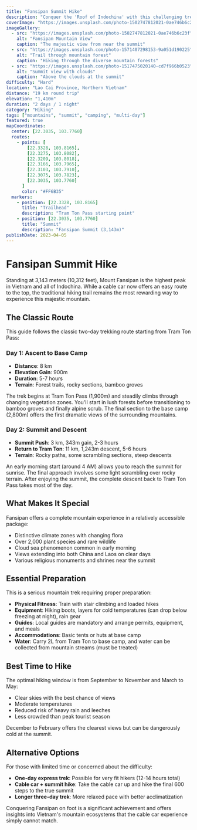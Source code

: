 ```yaml
---
title: "Fansipan Summit Hike"
description: "Conquer the 'Roof of Indochina' with this challenging trek to the summit of Fansipan, Vietnam's highest mountain, offering unparalleled views across the border into China and Laos."
coverImage: "https://images.unsplash.com/photo-1502747812021-0ae746b6c23f"
imageGallery:
  - src: "https://images.unsplash.com/photo-1502747812021-0ae746b6c23f"
    alt: "Fansipan Mountain View"
    caption: "The majestic view from near the summit"
  - src: "https://images.unsplash.com/photo-1571407298153-9a051d190225"
    alt: "Trail through mountain forest"
    caption: "Hiking through the diverse mountain forests"
  - src: "https://images.unsplash.com/photo-1517475020140-cd7f966b0523"
    alt: "Summit view with clouds"
    caption: "Above the clouds at the summit"
difficulty: "Hard"
location: "Lao Cai Province, Northern Vietnam"
distance: "19 km round trip"
elevation: "1,410m"
duration: "2 days / 1 night"
category: "Hiking"
tags: ["mountains", "summit", "camping", "multi-day"]
featured: true
mapCoordinates:
  center: [22.3035, 103.7760]
  routes:
    - points: [
        [22.3328, 103.8165],
        [22.3275, 103.8082],
        [22.3209, 103.8018],
        [22.3166, 103.7965],
        [22.3103, 103.7910],
        [22.3075, 103.7823],
        [22.3035, 103.7760]
      ]
      color: "#FF6B35"
  markers:
    - position: [22.3328, 103.8165]
      title: "Trailhead"
      description: "Tram Ton Pass starting point"
    - position: [22.3035, 103.7760]
      title: "Summit"
      description: "Fansipan Summit (3,143m)"
publishDate: 2023-04-05
---
```


# Fansipan Summit Hike

Standing at 3,143 meters (10,312 feet), Mount Fansipan is the highest peak in Vietnam and all of Indochina. While a cable car now offers an easy route to the top, the traditional hiking trail remains the most rewarding way to experience this majestic mountain.

## The Classic Route

This guide follows the classic two-day trekking route starting from Tram Ton Pass:

### Day 1: Ascent to Base Camp
- **Distance**: 8 km
- **Elevation Gain**: 900m
- **Duration**: 5-7 hours
- **Terrain**: Forest trails, rocky sections, bamboo groves

The trek begins at Tram Ton Pass (1,900m) and steadily climbs through changing vegetation zones. You'll start in lush forests before transitioning to bamboo groves and finally alpine scrub. The final section to the base camp (2,800m) offers the first dramatic views of the surrounding mountains.

### Day 2: Summit and Descent
- **Summit Push**: 3 km, 343m gain, 2-3 hours
- **Return to Tram Ton**: 11 km, 1,243m descent, 5-6 hours
- **Terrain**: Rocky paths, some scrambling sections, steep descents

An early morning start (around 4 AM) allows you to reach the summit for sunrise. The final approach involves some light scrambling over rocky terrain. After enjoying the summit, the complete descent back to Tram Ton Pass takes most of the day.

## What Makes It Special

Fansipan offers a complete mountain experience in a relatively accessible package:

- Distinctive climate zones with changing flora
- Over 2,000 plant species and rare wildlife
- Cloud sea phenomenon common in early morning
- Views extending into both China and Laos on clear days
- Various religious monuments and shrines near the summit

## Essential Preparation

This is a serious mountain trek requiring proper preparation:

- **Physical Fitness**: Train with stair climbing and loaded hikes
- **Equipment**: Hiking boots, layers for cold temperatures (can drop below freezing at night), rain gear
- **Guides**: Local guides are mandatory and arrange permits, equipment, and meals
- **Accommodations**: Basic tents or huts at base camp
- **Water**: Carry 2L from Tram Ton to base camp, and water can be collected from mountain streams (must be treated)

## Best Time to Hike

The optimal hiking window is from September to November and March to May:
- Clear skies with the best chance of views
- Moderate temperatures
- Reduced risk of heavy rain and leeches
- Less crowded than peak tourist season

December to February offers the clearest views but can be dangerously cold at the summit.

## Alternative Options

For those with limited time or concerned about the difficulty:
- **One-day express trek**: Possible for very fit hikers (12-14 hours total)
- **Cable car + summit hike**: Take the cable car up and hike the final 600 steps to the true summit
- **Longer three-day trek**: More relaxed pace with better acclimatization

Conquering Fansipan on foot is a significant achievement and offers insights into Vietnam's mountain ecosystems that the cable car experience simply cannot match.
